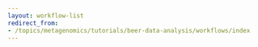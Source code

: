 ```yaml
---
layout: workflow-list
redirect_from:
- /topics/metagenomics/tutorials/beer-data-analysis/workflows/index
---
```

